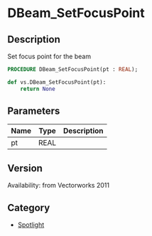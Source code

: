 # DBeam_SetFocusPoint

## Description
Set focus point for the beam

```pascal
PROCEDURE DBeam_SetFocusPoint(pt : REAL);
```

```python
def vs.DBeam_SetFocusPoint(pt):
    return None
```

## Parameters
|Name|Type|Description|
|---|---|---|
|pt|REAL|   |

## Version
Availability: from Vectorworks 2011

## Category
* [Spotlight](../Categories/Spotlight.md)
